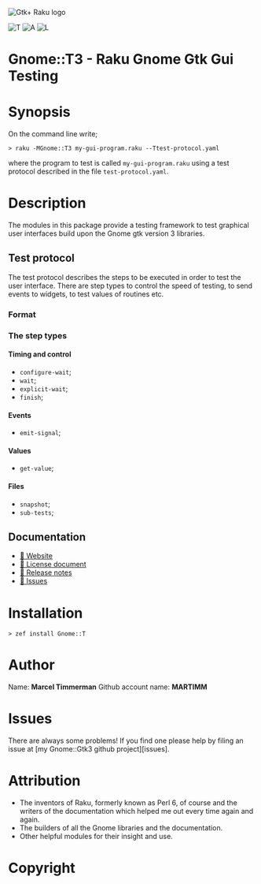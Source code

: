 ![Gtk+ Raku logo][logo]


![T][travis-svg] ![A][appveyor-svg] ![L][license-svg]


[travis-svg]: https://travis-ci.org/MARTIMM/gnome-test.svg?branch=master
[travis-run]: https://travis-ci.org/MARTIMM/gnome-test

[appveyor-svg]: https://ci.appveyor.com/api/projects/status/github/MARTIMM/gnome-test?branch=master&passingText=Windows%20-%20OK&failingText=Windows%20-%20FAIL&pendingText=Windows%20-%20pending&svg=true
[appveyor-run]: https://ci.appveyor.com/project/MARTIMM/gnome-test/branch/master

[license-svg]: http://martimm.github.io/label/License-label.svg
[licence-lnk]: http://www.perlfoundation.org/artistic_license_2_0

[changes]: https://github.com/MARTIMM/gnome-test/blob/master/CHANGES.md
[logo]: https://martimm.github.io/gnome-gtk3/content-docs/images/gtk-raku.png

# Gnome::T3 - Raku Gnome Gtk Gui Testing

# Synopsis
On the command line write;
```
> raku -MGnome::T3 my-gui-program.raku --Ttest-protocol.yaml
```
where the program to test is called `my-gui-program.raku` using a test protocol described in the file `test-protocol.yaml`.


# Description

The modules in this package provide a testing framework to test graphical user interfaces build upon the Gnome gtk version 3 libraries.

## Test protocol

The test protocol describes the steps to be executed in order to test the user interface. There are step types to control the speed of testing, to send events to widgets, to test values of routines etc.

### Format

### The step types

#### Timing and control

* `configure-wait`;
* `wait`;
* `explicit-wait`;
* `finish`;

#### Events
* `emit-signal`;

#### Values
* `get-value`;

#### Files
* `snapshot`;
* `sub-tests`;

## Documentation
* [ 🔗 Website](https://martimm.github.io/gnome-gtk3/content-docs/reference-test.html)
* [ 🔗 License document][licence-lnk]
* [ 🔗 Release notes][changes]
* [ 🔗 Issues](https://github.com/MARTIMM/gnome-gtk3/issues)

<!--
* [ 🔗 Travis-ci run on master branch][travis-run]
* [ 🔗 Appveyor run on master branch][appveyor-run]
-->

# Installation
```
> zef install Gnome::T
```


# Author

Name: **Marcel Timmerman**
Github account name: **MARTIMM**


# Issues

There are always some problems! If you find one please help by filing an issue at [my Gnome::Gtk3 github project][issues].


# Attribution

* The inventors of Raku, formerly known as Perl 6, of course and the writers of the documentation which helped me out every time again and again.
* The builders of all the Gnome libraries and the documentation.
* Other helpful modules for their insight and use.

# Copyright
